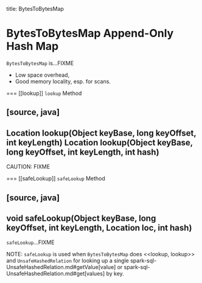 title: BytesToBytesMap

# BytesToBytesMap Append-Only Hash Map

`BytesToBytesMap` is...FIXME

* Low space overhead,
* Good memory locality, esp. for scans.

=== [[lookup]] `lookup` Method

[source, java]
----
Location lookup(Object keyBase, long keyOffset, int keyLength)
Location lookup(Object keyBase, long keyOffset, int keyLength, int hash)
----

CAUTION: FIXME

=== [[safeLookup]] `safeLookup` Method

[source, java]
----
void safeLookup(Object keyBase, long keyOffset, int keyLength, Location loc, int hash)
----

`safeLookup`...FIXME

NOTE: `safeLookup` is used when `BytesToBytesMap` does <<lookup, lookup>> and `UnsafeHashedRelation` for looking up a single spark-sql-UnsafeHashedRelation.md#getValue[value] or spark-sql-UnsafeHashedRelation.md#get[values] by key.
